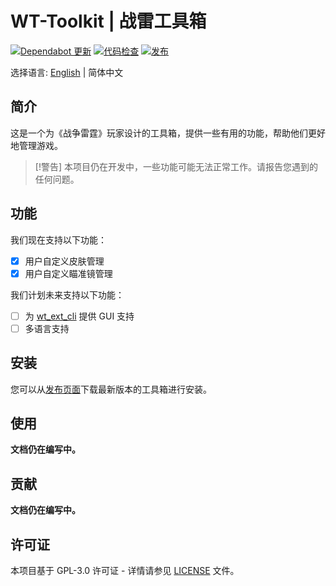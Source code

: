 # WT-Toolkit | 战雷工具箱

[![Dependabot 更新](https://github.com/axiangcoding/WT-Toolkit/actions/workflows/dependabot/dependabot-updates/badge.svg)](https://github.com/axiangcoding/WT-Toolkit/actions/workflows/dependabot/dependabot-updates) [![代码检查](https://github.com/axiangcoding/WT-Toolkit/actions/workflows/lint.yml/badge.svg)](https://github.com/axiangcoding/WT-Toolkit/actions/workflows/lint.yml) [![发布](https://github.com/axiangcoding/WT-Toolkit/actions/workflows/release.yml/badge.svg)](https://github.com/axiangcoding/WT-Toolkit/actions/workflows/release.yml)

选择语言: [English](README.md) | 简体中文

## 简介

这是一个为《战争雷霆》玩家设计的工具箱，提供一些有用的功能，帮助他们更好地管理游戏。

> [!警告]
> 本项目仍在开发中，一些功能可能无法正常工作。请报告您遇到的任何问题。

## 功能

我们现在支持以下功能：

- [x] 用户自定义皮肤管理
- [x] 用户自定义瞄准镜管理

我们计划未来支持以下功能：

- [ ] 为 [wt_ext_cli](https://github.com/Warthunder-Open-Source-Foundation/wt_ext_cli) 提供 GUI 支持
- [ ] 多语言支持

## 安装

您可以从[发布页面](https://github.com/axiangcoding/WT-Toolkit/releases)下载最新版本的工具箱进行安装。

## 使用

**文档仍在编写中。**

## 贡献

**文档仍在编写中。**

## 许可证

本项目基于 GPL-3.0 许可证 - 详情请参见 [LICENSE](LICENSE) 文件。
